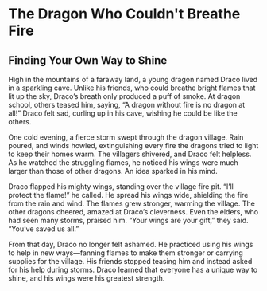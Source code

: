 # The Dragon Who Couldn't Breathe Fire
## Finding Your Own Way to Shine

High in the mountains of a faraway land, a young dragon named Draco lived in a sparkling cave. Unlike his friends, who could breathe bright flames that lit up the sky, Draco’s breath only produced a puff of smoke. At dragon school, others teased him, saying, “A dragon without fire is no dragon at all!” Draco felt sad, curling up in his cave, wishing he could be like the others.

One cold evening, a fierce storm swept through the dragon village. Rain poured, and winds howled, extinguishing every fire the dragons tried to light to keep their homes warm. The villagers shivered, and Draco felt helpless. As he watched the struggling flames, he noticed his wings were much larger than those of other dragons. An idea sparked in his mind.

Draco flapped his mighty wings, standing over the village fire pit. “I’ll protect the flame!” he called. He spread his wings wide, shielding the fire from the rain and wind. The flames grew stronger, warming the village. The other dragons cheered, amazed at Draco’s cleverness. Even the elders, who had seen many storms, praised him. “Your wings are your gift,” they said. “You’ve saved us all.”

From that day, Draco no longer felt ashamed. He practiced using his wings to help in new ways—fanning flames to make them stronger or carrying supplies for the village. His friends stopped teasing him and instead asked for his help during storms. Draco learned that everyone has a unique way to shine, and his wings were his greatest strength.